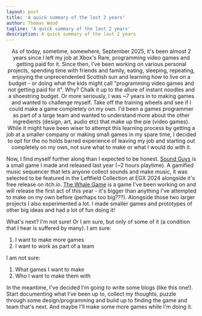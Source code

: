 ```yaml
---
layout: post
title: 'A quick summary of the last 2 years'
author: Thomas Wood
tagline: 'A quick summary of the last 2 years'
description: A quick summary of the last 2 years
---
```


<p align="center">
  As of today, sometime, somewhere, September 2025, it's been almost 2 years since I left my job at Xbox's Rare, programming video games and getting paid for it. Since then, I've been working on various personal projects, spending time with friends and family, eating, sleeping, repeating, enjoying the unprecendented Scottish sun and learning how to live on a budget - or doing what the kids might call "programming video games and not getting paid for it". Why? Chalk it up to the allure of instant noodles and a shoestring budget. Or more seriously, I was ~7 years in to making games and wanted to challenge myself. Take off the training wheels and see if I could make a game completely on my own. I'd been a games programmer as part of a large team and wanted to understand more about the other ingredients (design, art, audio etc) that make up the pie (video games). While it might have been wiser to attempt this learning process by getting a job at a smaller company or making small games in my spare time, I decided to opt for the no holds barred experience of leaving my job and starting out completely on my own, not sure what to make or what I would do with it.
  
  Now, I find myself further along than I expected to be honest. [Sound Guys](https://twood27897.github.io/pages/sound-guys.html) is a small game I made and released last year (~2 hours playtime). A gamified music sequencer that lets anyone collect sounds and make music, it was selected to be featured in the Leftfield Collection at EGX 2024 alongside it's free release on itch.io. [The Whale Game](https://twood27897.github.io/pages/whale-game.html) is a game I've been working on and will release the first act of this year - it's bigger than anything I've attempted to make on my own before (perhaps too big???). Alongside those two larger projects I also experimented a lot. I made smaller games and prototypes of other big ideas and had a lot of fun doing it!
  
  What's next? I'm not sure! Or I am sure, but only of some of it (a condition that I hear is suffered by many). I am sure:
  1. I want to make more games
  2. I want to work as part of a team

I am not sure:
1. What games I want to make
2. Who I want to make them with

In the meantime, I've decided I'm going to write some blogs (like this one!). Start documenting what I've been up to, collect my thoughts, puzzle through some design/programming and build up to finding the game and team that's next. And maybe I'll make some more games while I'm doing it.
</p>
